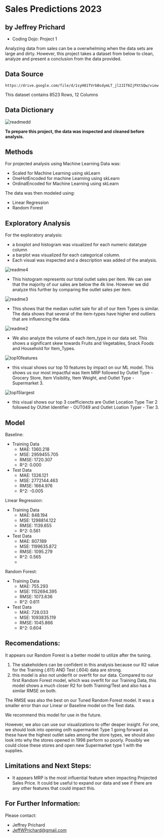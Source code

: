 # Sales Predictions 2023
## by Jeffrey Prichard
 - Coding Dojo: Project 1

Analyzing data from sales can be a overwhelming when the data sets are large and dirty. However, this project takes a dataset from below to clean, analyze and present a conclusion from the data provided.

## Data Source
```
https://drive.google.com/file/d/1syH81TVrbBsdymLT_jl2JIf6IjPXtSQw/view
```
This dataset contains 8523 Rows, 12 Columns

## Data Dictionary
![readmedd](https://github.com/Dr-Schmoctor/sales-predictions/assets/124634764/9b8015ee-19d1-46dd-93a9-361d66f5701d)

**To prepare this project, the data was inspected and cleaned before analysis.**

## Methods
For projected analysis using Machine Learning Data was:
- Scaled for Machine Learning using skLearn
- OneHotEncoded for machine Learning using skLearn
- OrdinalEncoded for Machine Learning using skLearn

 The data was then modeled using:
 - Linear Regression
 - Random Forest

## Exploratory Analysis
For the exploratory analysis:
- a boxplot and histogram was visualized for each numeric datatype column
- a barplot was visualized for each categorical column. 
- Each visual was inspected and a description was added of the analysis.


![readme4](https://github.com/Dr-Schmoctor/sales-predictions/assets/124634764/6eaaedb9-2cdf-4324-8fdf-2f8776a29693)
* This histogram represents our total outlet sales per item. We can see that the majority of our sales are below the 4k line. However we did analyze this further by comparing the outlet sales per item.


![readme3](https://github.com/Dr-Schmoctor/sales-predictions/assets/124634764/afba62e1-6d6e-4c5a-bd9d-b1e1d28d8e47)
* This shows that the median outlet sale for all of our Item Types is similar. The data shows that several of the item-types have higher end outliers that are influencing the data.


![readme2](https://github.com/Dr-Schmoctor/sales-predictions/assets/124634764/4ea5a6e3-ffbb-4f84-8c86-e40128fe1b39)
* We also analyze the volume of each item_type in our data set. This shows a significant skew towards Fruits and Vegetables, Snack Foods and Household for Item_Types.


![top10features](https://github.com/Dr-Schmoctor/sales-predictions/assets/124634764/2c0c8e2b-fac3-4b86-b4ce-c13e2cb247ef)
* this visual shows our top 10 features by impact on our ML model. This shows us our most impactful was Item MRP followed by Outlet Type - Grocery Store, Item Visibility, Item Weight, and Outlet Type - Supermarket 3.


![top15largest](https://github.com/Dr-Schmoctor/sales-predictions/assets/124634764/b0c681a2-4926-49c1-b9cb-4c3c0b2091dd)
* this visual shows our top 3 coefficiencts are Outlet Location Type Tier 2 followed by OUtlet Identifier - OUT049 and Outlet Loation Typer - Tier 3.


 ## Model
 Baseline:
 - Training Data
    - MAE:  1360.218
    - MSE:  2959455.705
    - RMSE: 1720.307
    - R^2:  0.000
 - Test Data
    - MAE:  1326.121
    - MSE:  2772144.463
    - RMSE: 1664.976
    - R^2:  -0.005

 Linear Regression:
- Training Data
    - MAE:  848.194
    - MSE:  1298814.122	
    - RMSE: 1139.655
    - R^2:  0.561
 - Test Data
    - MAE:  807.189
    - MSE:  1199635.872
    - RMSE: 1095.279
    - R^2:  0.565
    - 
 Random Forest:
 - Training Data
    - MAE:  755.293
    - MSE:  1152694.395
    - RMSE: 1073.636
    - R^2:  0.611
 - Test Data
    - MAE:  728.033
    - MSE:  1093835.119
    - RMSE: 1045.866
    - R^2:  0.604
      
## Recomendations:
 It appears our Random Forest is a better model to utilize after the tuning.

1. The stakeholders can be confident in this analysis because our R2 value for the Training (.611) AND Test (.604) data are strong.
2. this model is also not underfit or overfit for our data. Compared to our first Random Forest model, which was overfit for our Training Data, this model shows a much closer R2 for both Training/Test and also has a similar RMSE on both.

The RMSE was also the best on our Tuned Random Forest model. It was a smaller error than our Linear or Baseline model on the Test data.

We recommend this model for use in the future.

However, we also can use our visualizations to offer deaper insight. For one, we should look into opening onlh supermarket Type 1 going forward as these have the highest outlet sales among the store types, we should also look into why the stores opened in 1998 perform so poorly. Possibly we could close these stores and open new Supermarket type 1 with the supplies.

## Limitations and Next Steps:
- It appears MRP is the most influential feature when impacting Projected Sales Price. It could be useful to expand our data and see if there are any other features that could impact this.

## For Further Information:
Please contact: 
- Jeffrey Prichard
- JeffWPrichard@gmail.com
